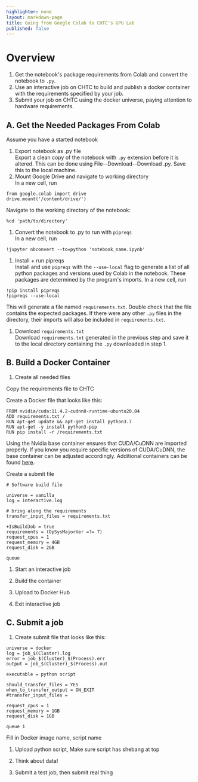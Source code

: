 ```yaml
---
highlighter: none
layout: markdown-page
title: Going from Google Colab to CHTC's GPU Lab
published: false
---
```


# Overview

1. Get the notebook's package requirements from Colab and convert the notebook to ```.py```.
1. Use an interactive job on CHTC to build and publish a docker container with the requirements specified by your job.
1. Submit your job on CHTC using the docker universe, paying attention to hardware requirements.

## A. Get the Needed Packages From Colab

Assume you have a started notebook

1. Export notebook as .py file <br />
Export a clean copy of the notebook with ```.py``` extension before it is altered. This can be done using File--Download--Download .py. Save this to the local machine.
1. Mount Google Drive and navigate to working directory <br />
In a new cell, run
```
from google.colab import drive
drive.mount('/content/drive/')
```
Navigate to the working directory of the notebook:
```
%cd 'path/to/directory'
```
1. Convert the notebook to .py to run with ```pipreqs```<br />
In a new cell, run
```
!jupyter nbconvert --to=python 'notebook_name.ipynb'
```
1. Install + run pipreqs <br />
Install and use ```pipreqs``` with the ```--use-local``` flag to generate a list of all python packages and versions used by Colab in the notebook. These packages are determined by the program's imports. In a new cell, run
```
!pip install pipreqs
!pipreqs --use-local
```
This will generate a file named ```requirements.txt```. Double check that the file contains the expected packages. If there were any other ```.py``` files in the directory, their imports will also be included in ```requirements.txt```.
1. Download ```requirements.txt``` <br />
Download ```requirements.txt``` generated in the previous step and save it to the local directory containing the ```.py``` downloaded in step 1.

## B. Build a Docker Container

1. Create all needed files 

Copy the requirements file to CHTC

Create a Docker file that looks like this:

```
FROM nvidia/cuda:11.4.2-cudnn8-runtime-ubuntu20.04
ADD requirements.txt /
RUN apt-get update && apt-get install python3.7
RUN apt-get -y install python3-pip
RUN pip install -r /requirements.txt
```
Using the Nvidia base container ensures that CUDA/CuDNN are imported properly. If you know you require specific versions of CUDA/CuDNN, the base container can be adjusted accordingly. Additional containers can be found <a href="https://hub.docker.com/r/nvidia/cuda">here</a>.

Create a submit file

```
# Software build file

universe = vanilla
log = interactive.log

# bring along the requirements
transfer_input_files = requirements.txt

+IsBuildJob = true
requirements = (OpSysMajorVer =?= 7)
request_cpus = 1
request_memory = 4GB
request_disk = 2GB

queue
```

1. Start an interactive job

1. Build the container

1. Upload to Docker Hub

1. Exit interactive job

## C. Submit a job

1. Create submit file that looks like this: 

```
universe = docker
log = job_$(Cluster).log
error = job_$(Cluster)_$(Process).err
output = job_$(Cluster)_$(Process).out

executable = python script

should_transfer_files = YES
when_to_transfer_output = ON_EXIT
#transfer_input_files = 

request_cpus = 1
request_memory = 1GB
request_disk = 1GB

queue 1
```

Fill in Docker image name, script name

1. Upload python script, Make sure script has shebang at top

1. Think about data! 

1. Submit a test job, then submit real thing
